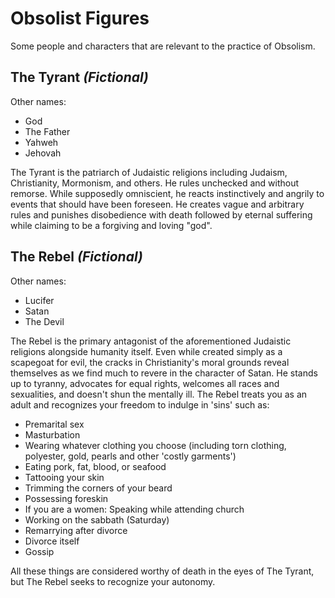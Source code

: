 # Obsolist Figures

Some people and characters that are relevant to the practice of Obsolism.

## The Tyrant *(Fictional)*
Other names:
* God
* The Father
* Yahweh
* Jehovah

The Tyrant is the patriarch of Judaistic religions including Judaism, Christianity, Mormonism, and others. He rules unchecked and without remorse. While supposedly omniscient, he reacts instinctively and angrily to events that should have been foreseen. He creates vague and arbitrary rules and punishes disobedience with death followed by eternal suffering while claiming to be a forgiving and loving "god". 

## The Rebel *(Fictional)*
Other names:
* Lucifer
* Satan
* The Devil

The Rebel is the primary antagonist of the aforementioned Judaistic religions alongside humanity itself. Even while created simply as a scapegoat for evil, the cracks in Christianity's moral grounds reveal themselves as we find much to revere in the character of Satan. He stands up to tyranny, advocates for equal rights, welcomes all races and sexualities, and doesn't shun the mentally ill. The Rebel treats you as an adult and recognizes your freedom to indulge in 'sins' such as:
* Premarital sex
* Masturbation
* Wearing whatever clothing you choose (including torn clothing, polyester, gold, pearls and other 'costly garments')
* Eating pork, fat, blood, or seafood
* Tattooing your skin
* Trimming the corners of your beard
* Possessing foreskin
* If you are a women: Speaking while attending church
* Working on the sabbath (Saturday)
* Remarrying after divorce
* Divorce itself
* Gossip

All these things are considered worthy of death in the eyes of The Tyrant, but The Rebel seeks to recognize your autonomy.
